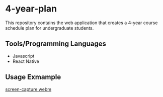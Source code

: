 # 4-year-plan

This repository contains the web application that creates a 4-year course schedule plan for undergraduate students. 

## Tools/Programming Languages 

* Javascript
* React Native

## Usage Exmample

[screen-capture.webm](https://github.com/sawashu/4-year-plan/assets/79593912/61e1b378-e074-4c46-9a73-5157faf18ae9)

